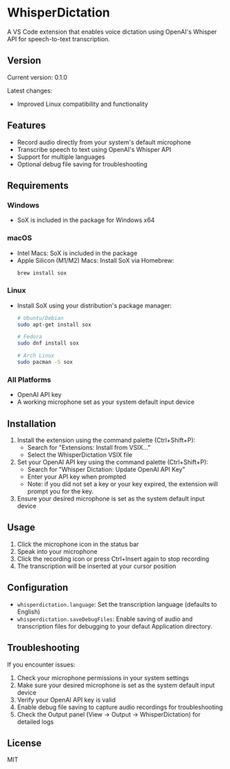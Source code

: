 # WhisperDictation

A VS Code extension that enables voice dictation using OpenAI's Whisper API for speech-to-text transcription.

## Version

Current version: 0.1.0

Latest changes:
- Improved Linux compatibility and functionality

## Features

- Record audio directly from your system's default microphone
- Transcribe speech to text using OpenAI's Whisper API
- Support for multiple languages
- Optional debug file saving for troubleshooting

## Requirements

### Windows

- SoX is included in the package for Windows x64

### macOS

- Intel Macs: SoX is included in the package
- Apple Silicon (M1/M2) Macs: Install SoX via Homebrew:
  ```bash
  brew install sox
  ```

### Linux

- Install SoX using your distribution's package manager:

  ```bash
  # Ubuntu/Debian
  sudo apt-get install sox

  # Fedora
  sudo dnf install sox

  # Arch Linux
  sudo pacman -S sox
  ```

### All Platforms

- OpenAI API key
- A working microphone set as your system default input device

## Installation

1. Install the extension using the command palette (Ctrl+Shift+P):
   - Search for "Extensions: Install from VSIX..."
   - Select the WhisperDictation VSIX file
2. Set your OpenAI API key using the command palette (Ctrl+Shift+P):
   - Search for "Whisper Dictation: Update OpenAI API Key"
   - Enter your API key when prompted
   - Note: if you did not set a key or your key expired, the extension will prompt you for the key.
3. Ensure your desired microphone is set as the system default input device

## Usage

1. Click the microphone icon in the status bar
2. Speak into your microphone
3. Click the recording icon or press Ctrl+Insert again to stop recording
4. The transcription will be inserted at your cursor position

## Configuration

- `whisperdictation.language`: Set the transcription language (defaults to English)
- `whisperdictation.saveDebugFiles`: Enable saving of audio and transcription files for debugging to your defaut Application directory.

## Troubleshooting

If you encounter issues:

1. Check your microphone permissions in your system settings
2. Make sure your desired microphone is set as the system default input device
3. Verify your OpenAI API key is valid
4. Enable debug file saving to capture audio recordings for troubleshooting
5. Check the Output panel (View -> Output -> WhisperDictation) for detailed logs

## License

MIT
